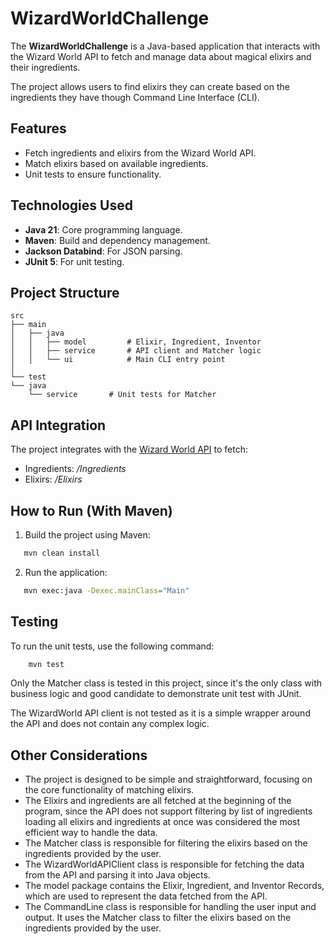 # WizardWorldChallenge

The **WizardWorldChallenge** is a Java-based application that interacts with the Wizard World API to fetch and manage data about magical elixirs and their ingredients.

The project allows users to find elixirs they can create based on the ingredients they have though Command Line Interface (CLI).


## Features
- Fetch ingredients and elixirs from the Wizard World API.
- Match elixirs based on available ingredients. 
- Unit tests to ensure functionality.

## Technologies Used
- **Java 21**: Core programming language.
- **Maven**: Build and dependency management.
- **Jackson Databind**: For JSON parsing.
- **JUnit 5**: For unit testing.

## Project Structure
```text
src
├── main
│   ├── java
│   │   ├── model         # Elixir, Ingredient, Inventor
│   │   ├── service       # API client and Matcher logic
│   │   └── ui            # Main CLI entry point
│
└── test
└── java
    └── service       # Unit tests for Matcher
```

## API Integration
The project integrates with the [Wizard World API](https://wizard-world-api.herokuapp.com/swagger/index.html) to fetch:

- Ingredients: */Ingredients*
- Elixirs: */Elixirs*

## How to Run (With Maven)
1. Build the project using Maven:
 ```bash
    mvn clean install
 ```

2. Run the application:
 ```bash
    mvn exec:java -Dexec.mainClass="Main"
 ```

## Testing
To run the unit tests, use the following command:
```bash
    mvn test
```

Only the Matcher class is tested in this project, since it's the only class with business logic and good candidate to demonstrate unit test with JUnit.

The WizardWorld API client is not tested as it is a simple wrapper around the API and does not contain any complex logic.


## Other Considerations
- The project is designed to be simple and straightforward, focusing on the core functionality of matching elixirs.
- The Elixirs and ingredients are all fetched at the beginning of the program, since the API does not support filtering by list of ingredients loading all elixirs and ingredients at once was considered the most efficient way to handle the data.
- The Matcher class is responsible for filtering the elixirs based on the ingredients provided by the user.
- The WizardWorldAPIClient class is responsible for fetching the data from the API and parsing it into Java objects.
- The model package contains the Elixir, Ingredient, and Inventor Records, which are used to represent the data fetched from the API.
- The CommandLine class is responsible for handling the user input and output. It uses the Matcher class to filter the elixirs based on the ingredients provided by the user.



    
   
